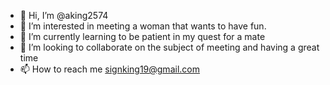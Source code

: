 - 👋 Hi, I’m @aking2574
- 👀 I’m interested in meeting a woman that wants to have fun.
- 🌱 I’m currently learning to be patient in my quest for a mate
- 💞️ I’m looking to collaborate on the subject of meeting and having a great time 
- 📫 How to reach me signking19@gmail.com

<!---
aking2574/aking2574 is a ✨ special ✨ repository because its `README.md` (this file) appears on your GitHub profile.
You can click the Preview link to take a look at your changes.
--->
